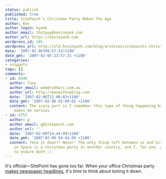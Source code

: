 ```yaml
---
status: publish
published: true
title: SitePoint's Christmas Party Makes The Age
author: Kev
author_login: kyank
author_email: thatguy@kevinyank.com
author_url: https://kevinyank.com
wordpress_id: 145
wordpress_url: http://old.kevinyank.com/blog/archives/sitepoints-christmas-party-makes-the-age
date: '2007-02-06T09:57:31+1100'
date_gmt: '2007-02-05 23:57:31 +1100'
categories:
- snippets
tags: []
comments:
- id: 6546
  author: Tuna
  author_email: web@radharc.com.au
  author_url: http://manwithnoblog.com
  date: '2007-02-06T11:00:02+1100'
  date_gmt: '2007-02-06 01:00:02 +1100'
  content: The scary part is I remember this type of thing happening back in 1999...I
    makes me nervous.
- id: 6757
  author: g
  author_email: g@sitepoint.com
  author_url: ''
  date: '2007-02-09T14:44:09+1100'
  date_gmt: '2007-02-09 04:44:09 +1100'
  content: Tone it down?! Never! The only thing left between us and SitePoint Xmas
    in Space is a christmas party in another country, and I, for one, am prepared
    to endure both ;)
---
```

<p>It's official—SitePoint has gone too far. When your office Christmas party <a href="http://www.theage.com.au/news/biztech/it-goes-troppo-for-staff/2007/02/05/1170524024893.html">makes newspaper headlines</a>, it's time to think about toning it down.</p>
